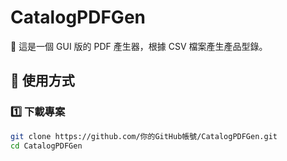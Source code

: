 # CatalogPDFGen
📄 這是一個 GUI 版的 PDF 產生器，根據 CSV 檔案產生產品型錄。

## 🚀 使用方式
### 1️⃣ 下載專案
```bash
git clone https://github.com/你的GitHub帳號/CatalogPDFGen.git
cd CatalogPDFGen